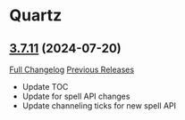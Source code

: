 # Quartz

## [3.7.11](https://github.com/Nevcairiel/Quartz/tree/3.7.11) (2024-07-20)
[Full Changelog](https://github.com/Nevcairiel/Quartz/compare/3.7.10...3.7.11) [Previous Releases](https://github.com/Nevcairiel/Quartz/releases)

- Update TOC  
- Update for spell API changes  
- Update channeling ticks for new spell API  
